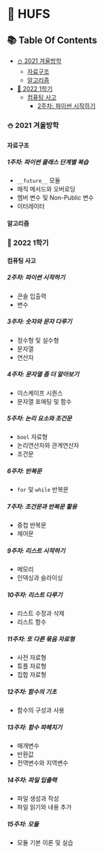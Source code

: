 # :owl: HUFS

## :books: Table Of Contents

- [:snowman: 2021 겨울방학](#snowman-2021-겨울방학)
  - [자료구조](#자료구조)
  - [알고리즘](#알고리즘)
- [:seedling: 2022 1학기](#seedling-2022-1학기)
  - [컴퓨팅 사고](#컴퓨팅-사고)
    - [2주차: 파이썬 시작하기](#2주차-파이썬-시작하기)

### :snowman: 2021 겨울방학

#### 자료구조

##### 1주차: 파이썬 클래스 단계별 복습

- `__future__` 모듈
- 매직 메서드와 오버로딩
- 멤버 변수 및 Non-Public 변수
- 이터레이터

#### 알고리즘

### :seedling: 2022 1학기

#### 컴퓨팅 사고

##### 2주차: 파이썬 시작하기

- 콘솔 입출력
- 변수

##### 3주차: 숫자와 문자 다루기

- 정수형 및 실수형
- 문자열
- 연산자

##### 4주차: 문자열 좀 더 알아보기

- 이스케이프 시퀀스
- 문자열 포매팅 및 함수

##### 5주차: 논리 요소와 조건문

- `bool` 자료형
- 논리연산자와 관계연산자
- 조건문

##### 6주차: 반복문

- `for` 및 `while` 반복문

##### 7주차: 조건문과 반복문 활용

- 중첩 반복문
- 제어문

##### 9주차: 리스트 시작하기

- 메모리
- 인덱싱과 슬라이싱

##### 10주차: 리스트 다루기

- 리스트 수정과 삭제
- 리스트 함수

##### 11주차: 또 다른 묶음 자료형

- 사전 자료형
- 튜플 자료형
- 집합 자료형

##### 12주차: 함수의 기초

- 함수의 구성과 사용

##### 13주차: 함수 파헤치기

- 매개변수
- 반환값
- 전역변수와 지역변수

##### 14주차: 파일 입출력

- 파일 생성과 작성
- 파일 읽기와 내용 추가

##### 15주차: 모듈

- 모듈 기본 이론 및 실습
